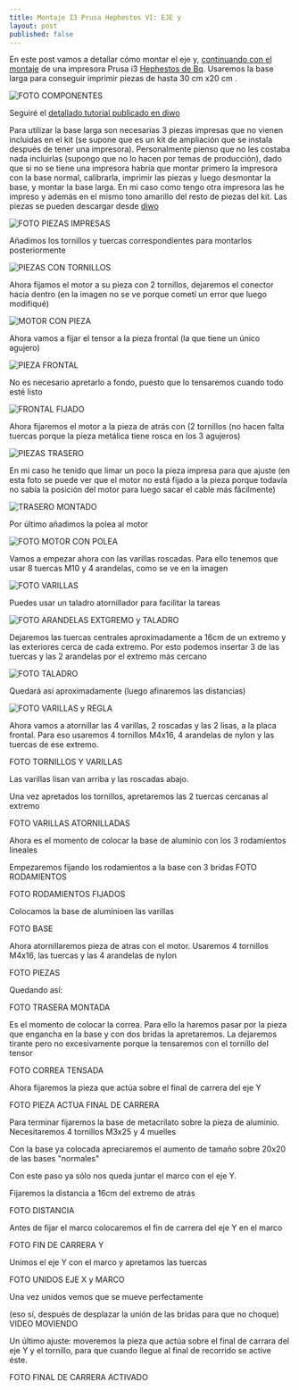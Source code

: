 ```yaml
---
title: Montaje I3 Prusa Hephestos VI: EJE y
layout: post
published: false
---
```


En este post vamos a detallar cómo montar el eje y, [continuando con el montaje](http://blog.elcacharreo.com/tag/hephestos/) de una impresora Prusa i3 [Hephestos de Bq](http://bq.com/es/prusa). Usaremos la base larga para conseguir imprimir piezas de hasta 30 cm x20 cm .

![FOTO COMPONENTES](https://lh4.googleusercontent.com/-o7eWXB9T-pw/VVfBsWvbFsI/AAAAAAAA7TU/oVsgyQUiAzM/w1014-h761-no/IMG_20150515_143341.jpg)

Seguiré el [detallado tutorial publicado en diwo](http://diwo.bq.com/montaje-de-la-actualizacion-a-base-larga/)

Para utilizar la base larga son necesarias 3 piezas impresas que no vienen incluidas en el kit (se supone que es un kit de ampliación que se instala después de tener una impresora). Personalmente pienso que no les costaba nada incluirlas (supongo que no lo hacen por temas de producción), dado que si no se tiene una impresora habría que montar primero la impresora con la base normal, calibrarla, imprimir las piezas y luego desmontar la base, y montar la base larga. En mi caso como tengo otra impresora las he impreso y además en el mismo tono amarillo del resto de piezas del kit. Las piezas se pueden descargar desde [diwo](http://diwo.bq.com/wp-content/uploads/2015/01/Piezas_impresas_base_larga.zip)
 
![FOTO PIEZAS IMPRESAS](https://lh4.googleusercontent.com/-qhmxi71KbLU/VVfCvpkhmqI/AAAAAAAA7TM/krnsU5lON18/w1014-h761-no/IMG_20150515_143232.jpg)

Añadimos los tornillos y tuercas correspondientes para montarlos posteriormente

![PIEZAS CON TORNILLOS](https://lh4.googleusercontent.com/-7mOp1alAjtc/VVfCvvPFytI/AAAAAAAA7TA/mDerryp-5NY/w1014-h761-no/IMG_20150515_145523.jpg)

Ahora fijamos el motor a su pieza con 2 tornillos, dejaremos el conector hacia dentro (en la imagen no se ve porque cometí un error que luego modifiqué)

![MOTOR CON PIEZA](https://lh4.googleusercontent.com/-ayLXDB286Ew/VVfCvsxRT2I/AAAAAAAA7TA/Vj-ZiPsqu5s/w1014-h761-no/IMG_20150515_150018.jpg)

Ahora vamos a fijar el tensor a la pieza frontal (la que tiene un único agujero)

![PIEZA FRONTAL](https://lh4.googleusercontent.com/-Y19UhMkGcq0/VVfCvjz_JSI/AAAAAAAA7TA/nQzoyiw9Rvk/w1014-h761-no/IMG_20150515_150147.jpg)

No es necesario apretarlo a fondo, puesto que lo tensaremos cuando todo esté listo

![FRONTAL FIJADO](https://lh6.googleusercontent.com/-26aimPKm4Is/VVfCvgmj_YI/AAAAAAAA7TA/NMqok5L3BMA/w1014-h761-no/IMG_20150515_150302.jpg)

Ahora fijaremos el motor a la pieza de atrás con (2 tornillos (no hacen falta tuercas porque la pieza metálica tiene rosca en los 3 agujeros)

![PIEZAS TRASERO](https://lh4.googleusercontent.com/-_GvixheGY5w/VVfCvkjhNVI/AAAAAAAA7TA/Yk6-aZZLNM0/w1014-h761-no/IMG_20150515_150359.jpg)

En mi caso he tenido que limar un poco la pieza impresa para que ajuste (en esta foto se puede ver que el motor no está fijado a la pieza porque todavía no sabía la posición del motor para luego sacar el cable más fácilmente)

![TRASERO MONTADO](https://lh4.googleusercontent.com/-xiWzbz1mZmk/VVfCvtjwaoI/AAAAAAAA7TA/QZLGIy944eU/w1014-h761-no/IMG_20150515_150912.jpg)

Por último añadimos la polea al motor

![FOTO MOTOR CON POLEA](https://lh4.googleusercontent.com/-bozIPhWnwEw/VVfCvhMw4uI/AAAAAAAA7TA/H4_KYGKWVdw/w1014-h761-no/IMG_20150515_151008.jpg)

Vamos a empezar ahora con las varillas roscadas. Para ello tenemos que usar 8 tuercas M10 y 4 arandelas, como se ve en la imagen

![FOTO VARILLAS](https://lh4.googleusercontent.com/-boNw9aoT1Rw/VVfBsaaSqyI/AAAAAAAA7SY/qPbwcAizwhY/w1014-h761-no/IMG_20150515_172731.jpg)

Puedes usar un taladro atornillador para facilitar la tareas

![FOTO ARANDELAS EXTGREMO y TALADRO](https://lh6.googleusercontent.com/-P1tDtmbGD1s/VVfCvoHT8xI/AAAAAAAA7TA/8CWXwmjzsqo/w1014-h761-no/IMG_20150515_172829.jpg)


Dejaremos las tuercas centrales aproximadamente a 16cm de un extremo y las exteriores cerca de cada extremo. Por esto podemos insertar 3 de las tuercas y las 2 arandelas por el extremo más cercano

![FOTO TALADRO](https://lh6.googleusercontent.com/-YOwZxS8Xorc/VVfBsaFV1cI/AAAAAAAA7SY/C3Lg7il9ocE/w1014-h761-no/IMG_20150515_173338.jpg)

Quedará así aproximadamente (luego afinaremos las distancias)

![FOTO VARILLAS y REGLA](https://lh4.googleusercontent.com/-BWXzNU-ZpyI/VVfCvtIxpZI/AAAAAAAA7TA/veluAnLDNZc/w1014-h761-no/IMG_20150515_173611.jpg)

Ahora vamos a atornillar las 4 varillas, 2 roscadas y las 2 lisas, a la placa frontal. Para eso usaremos 4 tornillos M4x16, 4 arandelas de nylon y las tuercas de ese extremo. 

FOTO TORNILLOS Y VARILLAS

Las varillas lisan van arriba y las roscadas abajo.

Una vez apretados los tornillos, apretaremos las 2 tuercas cercanas al extremo

FOTO VARILLAS ATORNILLADAS

Ahora es el momento de colocar la base de aluminio con los 3 rodamientos lineales 

Empezaremos fijando los rodamientos a la base con 3 bridas
FOTO RODAMIENTOS

FOTO RODAMIENTOS FIJADOS

Colocamos la base de aluminioen las varillas

FOTO BASE

Ahora atornillaremos pieza de atras con el motor. Usaremos 4 tornillos M4x16, las tuercas y las 4 arandelas de nylon

FOTO PIEZAS

Quedando así:

FOTO TRASERA MONTADA

Es el momento de colocar la correa. Para ello la haremos pasar por la pieza que engancha en la base y con dos bridas la apretaremos. La dejaremos tirante pero no excesivamente porque la tensaremos con el tornillo del tensor

FOTO CORREA TENSADA

Ahora fijaremos la pieza que actúa sobre el final de carrera del eje Y

FOTO PIEZA ACTUA FINAL DE CARRERA

Para terminar fijaremos la base de metacrilato sobre la pieza de aluminio. Necesitaremos 4 tornillos M3x25 y 4 muelles

Con la base ya colocada apreciaremos el aumento de tamaño sobre 20x20 de las bases "normales"

Con este paso ya sólo nos queda juntar el marco con el eje Y.

Fijaremos la distancia a 16cm del extremo de atrás

FOTO DISTANCIA

Antes de fijar el marco colocaremos el fin de carrera del eje Y en el marco

FOTO FIN DE CARRERA Y

Unimos el eje Y con el marco y apretamos las tuercas

FOTO UNIDOS EJE X y MARCO

Una vez unidos vemos que se mueve perfectamente

(eso sí, después de desplazar la unión de las bridas para que no choque)
VIDEO MOVIENDO

Un último ajuste: moveremos la pieza que actúa sobre el final de carrara del eje Y y el tornillo, para que cuando llegue al final de recorrido se active éste.

FOTO FINAL DE CARRERA ACTIVADO